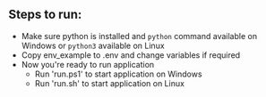 ## Steps to run:

* Make sure python is installed and `python` command available on Windows or `python3` available on Linux
* Copy env_example to .env and change variables if required
* Now you're ready to run application
    * Run 'run.ps1' to start application on Windows
    * Run 'run.sh' to start application on Linux